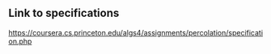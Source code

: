 ## Link to specifications

https://coursera.cs.princeton.edu/algs4/assignments/percolation/specification.php
